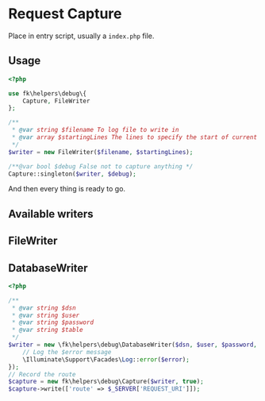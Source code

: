 # Request Capture

Place in entry script, usually a `index.php` file.



## Usage

```php
<?php

use fk\helpers\debug\{
    Capture, FileWriter
};

/**
 * @var string $filename To log file to write in
 * @var array $startingLines The lines to specify the start of current writing session
 */
$writer = new FileWriter($filename, $startingLines);

/**@var bool $debug False not to capture anything */
Capture::singleton($writer, $debug);

```

And then every thing is ready to go.

## Available writers

## FileWriter

## DatabaseWriter

```php
<?php

/**
 * @var string $dsn
 * @var string $user
 * @var string $password
 * @var string $table 
 */
$writer = new \fk\helpers\debug\DatabaseWriter($dsn, $user, $password, $table, function ($error) {
    // Log the $error message
    \Illuminate\Support\Facades\Log::error($error);
});
// Record the route
$capture = new fk\helpers\debug\Capture($writer, true);
$capture->write(['route' => $_SERVER['REQUEST_URI']]);

```